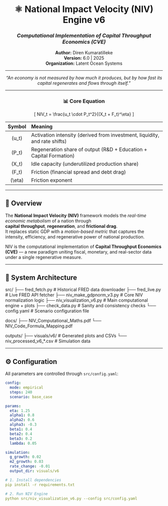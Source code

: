 <div align="center">

# ⚛️ National Impact Velocity (NIV) Engine v6  
### *Computational Implementation of Capital Throughput Economics (CVE)*  

**Author:** Diren Kumaratilleke  
**Version:** 6.0 | 2025  
**Organization:** Latent Ocean Systems  

---

<p align="center">
  <em>
  “An economy is not measured by how much it produces,  
  but by how fast its capital regenerates and flows through itself.”  
  </em>
</p>

---

### 📊 Core Equation

\[
NIV_t = \frac{u_t \cdot P_t^2}{(X_t + F_t)^\eta}
\]

| Symbol | Meaning |
|:--:|:--|
| \(u_t\) | Activation intensity (derived from investment, liquidity, and rate shifts) |
| \(P_t\) | Regeneration share of output (R&D + Education + Capital Formation) |
| \(X_t\) | Idle capacity (underutilized production share) |
| \(F_t\) | Friction (financial spread and debt drag) |
| \(\eta\) | Friction exponent |

</div>

---

## 🧠 Overview
The **National Impact Velocity (NIV)** framework models the *real-time economic metabolism* of a nation through  
**capital throughput**, **regeneration**, and **frictional drag**.  
It replaces static GDP with a *motion-based metric* that captures the intensity, efficiency, and regenerative power of national production.

NIV is the computational implementation of **Capital Throughput Economics (CVE)** — a new paradigm uniting fiscal, monetary, and real-sector data under a single regenerative measure.

---

## 🧩 System Architecture
src/
├── fred_fetch.py # Historical FRED data downloader
├── fred_live.py # Live FRED API fetcher
├── niv_make_gdpnorm_v3.py # Core NIV normalization logic
├── niv_visualization_v6.py # Main computational engine + plots
├── check_data.py # Sanity and consistency checks
└── config.yaml # Scenario configuration file

docs/
├── NIV_Computational_Maths.pdf
└── NIV_Code_Formula_Mapping.pdf

outputs/
├── visuals/v6/ # Generated plots and CSVs
└── niv_processed_v6_*.csv # Simulation data

---

## ⚙️ Configuration

All parameters are controlled through `src/config.yaml`:
```yaml
config:
  mode: empirical
  steps: 240
  scenario: base_case

params:
  eta: 1.25
  alpha1: 0.8
  alpha2: 0.6
  alpha3: -0.3
  beta1: 0.4
  beta2: 0.4
  beta3: 0.2
  lambda: 0.05

simulation:
  g_growth: 0.02
  m2_growth: 0.03
  rate_change: -0.01
  output_dir: visuals/v6

# 1. Install dependencies
pip install -r requirements.txt

# 2. Run NIV Engine
python src/niv_visualization_v6.py --config src/config.yaml
